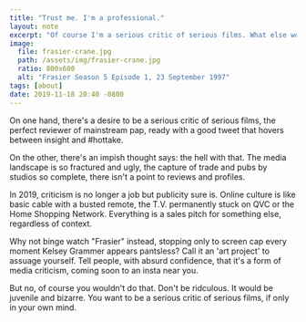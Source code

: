 ```yaml
---
title: "Trust me. I'm a professional."
layout: note
excerpt: "Of course I'm a serious critic of serious films. What else would I be?"
image:
  file: frasier-crane.jpg
  path: /assets/img/frasier-crane.jpg
  ratio: 800x600
  alt: "Frasier Season 5 Episode 1, 23 September 1997"
tags: [about]
date: 2019-11-18 20:40 -0800
---
```


On one hand, there's a desire to be a serious critic of serious films, the perfect reviewer of mainstream pap, ready with a good tweet that hovers between insight and #hottake.

On the other, there's an impish thought says: the hell with that. The media landscape is so fractured and ugly, the capture of trade and pubs by studios so complete, there isn't a point to reviews and profiles.

In 2019, criticism is no longer a job but publicity sure is. Online culture is like basic cable with a busted remote, the T.V. permanently stuck on QVC or the Home Shopping Network. Everything is a sales pitch for something else, regardless of context.

Why not binge watch "Frasier" instead, stopping only to screen cap every moment Kelsey Grammer appears pantsless? Call it an 'art project' to assuage yourself. Tell people, with absurd confidence, that it's a form of media criticism, coming soon to an insta near you.

But no, of course you wouldn't do that. Don't be ridculous. It would be juvenile and bizarre. You want to be a serious critic of serious films, if only in your own mind.
